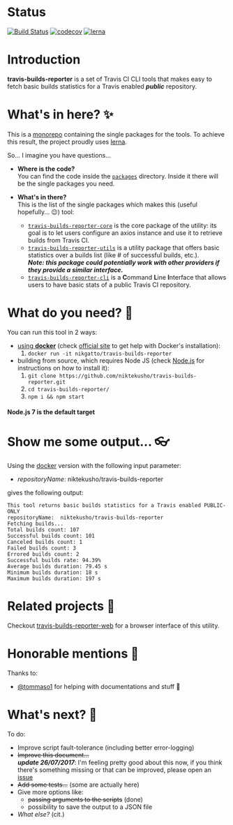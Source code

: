 # Status
[![Build Status](https://travis-ci.org/niktekusho/travis-builds-reporter.svg?branch=master)](https://travis-ci.org/niktekusho/travis-builds-reporter)
[![codecov](https://codecov.io/gh/niktekusho/travis-builds-reporter/branch/master/graph/badge.svg)](https://codecov.io/gh/niktekusho/travis-builds-reporter)
[![lerna](https://img.shields.io/badge/maintained%20with-lerna-cc00ff.svg)](https://lernajs.io/)

# Introduction

**travis-builds-reporter** is a set of Travis CI CLI tools that makes easy to fetch basic builds statistics for a Travis enabled ***public*** repository.

# What's in here? :sparkles:

This is a [monorepo](https://github.com/babel/babel/blob/master/doc/design/monorepo.md) containing the single packages for the tools. To achieve this result, the project proudly uses [lerna](https://github.com/lerna/lerna).

So... I imagine you have questions...

-   **Where is the code?**  
    You can find the code inside the [`packages`](packages) directory. Inside it there will be the single packages you need.

-   **What's in there?**  
    This is the list of the single packages which makes this (useful hopefully... :wink:) tool:
    -   [`travis-builds-reporter-core`](packages/travis-builds-reporter-core) is the core package of the utility: its goal is to let users configure an axios instance and use it to retrieve builds from Travis CI.
    -   [`travis-builds-reporter-utils`](packages/travis-builds-reporter-utils) is a utility package that offers basic statistics over a builds list (like # of successful builds, etc.). <br/>***Note: this package could potentially work with other providers if they provide a similar interface.***
    -   [`travis-builds-reporter-cli`](packages/travis-builds-reporter-cli) is a **C**ommand **L**ine **I**nterface that allows users to have basic stats of a public Travis CI repository.

# What do you need? :wrench:

You can run this tool in 2 ways:
-   [using **docker**](#docker) (check [official site](https://www.docker.com/get-docker) to get help with Docker's installation):  
    1.  `docker run -it nikgatto/travis-builds-reporter`
-   building from source, which requires Node JS (check [Node.js](https://nodejs.org) for instructions on how to install it):
    1.  `git clone https://github.com/niktekusho/travis-builds-reporter.git`
    2.  `cd travis-builds-reporter/`  
    3.  `npm i && npm start`

#### Node.js 7 is the default target

# Show me some output... :eyeglasses:

Using the [docker](#docker) version with the following input parameter:
-   *repositoryName*: niktekusho/travis-builds-reporter

gives the following output:  
```
This tool returns basic builds statistics for a Travis enabled PUBLIC-ONLY
repositoryName:  niktekusho/travis-builds-reporter
Fetching builds...
Total builds count: 107
Successful builds count: 101
Canceled builds count: 1
Failed builds count: 3
Errored builds count: 2
Successful builds rate: 94.39%
Average builds duration: 79.45 s
Minimum builds duration: 18 s
Maximum builds duration: 197 s
```

# Related projects :link:

Checkout [travis-builds-reporter-web](https://github.com/niktekusho/travis-builds-reporter-web) for a browser interface of this utility.


# Honorable mentions :bow:

Thanks to:
-   [@tommaso1](https://github.com/tommaso1) for helping with documentations and stuff :clap: 

# What's next? :rocket:
To do:
-   Improve script fault-tolerance (including better error-logging)
-   ~~Improve this document...~~  
***update 26/07/2017***: I'm feeling pretty good about this now, if you think there's something missing or that can be improved, please open an [issue](https://github.com/niktekusho/travis-builds-reporter/issues/new)
-   ~~Add some tests...~~ (some are actually here)
-   Give more options like:
    -   ~~passing arguments to the scripts~~ (done)
    -   possibility to save the output to a JSON file
-   *What else?* (cit.)

